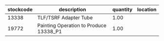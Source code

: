 |stockcode|description|quantity|location|
|---------|-----------|--------|--------|
|13338|TLF/TSRF Adapter Tube|1.00||
|19772|Painting Operation to Produce 13338_P1|1.00||
